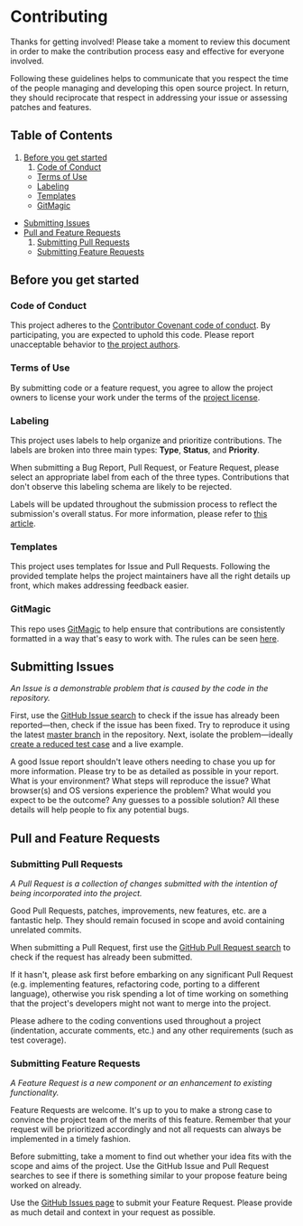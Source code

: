 # Contributing

Thanks for getting involved! Please take a moment to review this document in order to make the contribution process easy and effective for everyone involved.

Following these guidelines helps to communicate that you respect the time of the people managing and developing this open source project. In return, they should reciprocate that respect in addressing your issue or assessing patches and features.

## Table of Contents
1. [Before you get started](#before-you-get-started)
    1. [Code of Conduct](#code-of-conduct)
    - [Terms of Use](#terms-of-use)
    - [Labeling](#labeling)
    - [Templates](#templates)
    - [GitMagic](#gitmagic)
- [Submitting Issues](#submitting-issues)
- [Pull and Feature Requests](#pull-and-feature-requests)
    1. [Submitting Pull Requests](#submitting-pull-requests)
    - [Submitting Feature Requests](#submitting-feature-requests)


## Before you get started

### Code of Conduct
This project adheres to the [Contributor Covenant code of conduct](http://contributor-covenant.org/version/1/4/). By participating, you are expected to uphold this code. Please report unacceptable behavior to [the project authors](https://github.com/{{site.githubAuthor}}/{{site.githubTitle}}/blob/master/AUTHORS).

### Terms of Use
By submitting code or a feature request, you agree to allow the project owners to license your work under the terms of the [project license](https://github.com/{{site.githubAuthor}}/{{site.githubTitle}}/blob/master/LICENSE).

### Labeling
This project uses labels to help organize and prioritize contributions. The labels are broken into three main types: **Type**, **Status**, and **Priority**.

When submitting a Bug Report, Pull Request, or Feature Request, please select an appropriate label from each of the three types. Contributions that don't observe this labeling schema are likely to be rejected.

Labels will be updated throughout the submission process to reflect the submission's overall status. For more information, please refer to [this article](https://medium.com/@dave_lunny/sane-github-labels-c5d2e6004b63#.fh462xzfj).

### Templates
This project uses templates for Issue and Pull Requests. Following the provided template helps the project maintainers have all the right details up front, which makes addressing feedback easier.

### GitMagic
This repo uses [GitMagic](https://gitmagic.io/) to help ensure that contributions are consistently formatted in a way that's easy to work with. The rules can be seen [here](https://github.com/{{site.githubAuthor}}/{{site.githubTitle}}/blob/master/contributing.json).


## Submitting Issues
*An Issue is a demonstrable problem that is caused by the code in the repository.*

First, use the [GitHub Issue search](https://github.com/{{site.githubAuthor}}/{{site.githubTitle}}/issues) to check if the issue has already been reported—then, check if the issue has been fixed. Try to reproduce it using the latest [master branch](https://github.com/{{site.githubAuthor}}/{{site.githubTitle}}) in the repository. Next, isolate the problem—ideally [create a reduced test case](https://css-tricks.com/reduced-test-cases/) and a live example.

A good Issue report shouldn't leave others needing to chase you up for more information. Please try to be as detailed as possible in your report. What is your environment? What steps will reproduce the issue? What browser(s) and OS versions experience the problem? What would you expect to be the outcome? Any guesses to a possible solution? All these details will help people to fix any potential bugs.

## Pull and Feature Requests

### Submitting Pull Requests
*A Pull Request is a collection of changes submitted with the intention of being incorporated into the project.*

Good Pull Requests, patches, improvements, new features, etc. are a fantastic help. They should remain focused in scope and avoid containing unrelated commits.

When submitting a Pull Request, first use the [GitHub Pull Request search](https://github.com/{{site.githubAuthor}}/{{site.githubTitle}}/pulls) to check if the request has already been submitted.

If it hasn't, please ask first before embarking on any significant Pull Request (e.g. implementing features, refactoring code, porting to a different language), otherwise you risk spending a lot of time working on something that the project's developers might not want to merge into the project.

Please adhere to the coding conventions used throughout a project (indentation, accurate comments, etc.) and any other requirements (such as test coverage).


### Submitting Feature Requests
*A Feature Request is a new component or an enhancement to existing functionality.*

Feature Requests are welcome. It's up to you to make a strong case to convince the project team of the merits of this feature. Remember that your request will be prioritized accordingly and not all requests can always be implemented in a timely fashion.

Before submitting, take a moment to find out whether your idea fits with the scope and aims of the project. Use the GitHub Issue and Pull Request searches to see if there is something similar to your propose feature being worked on already.

Use the [GitHub Issues page](https://github.com/{{site.githubAuthor}}/{{site.githubTitle}}/issues) to submit your Feature Request. Please provide as much detail and context in your request as possible.
